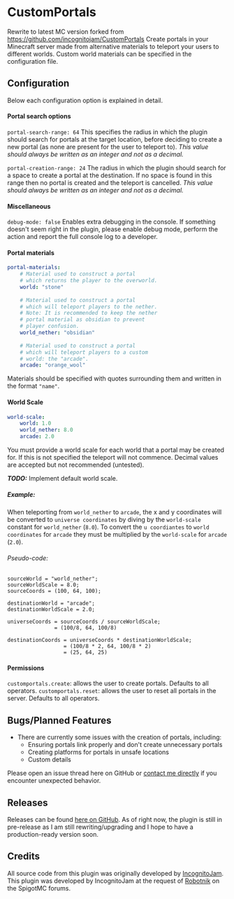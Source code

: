# CustomPortals
Rewrite to latest MC version forked from https://github.com/incognitojam/CustomPortals
Create portals in your Minecraft server made from alternative materials to teleport your users to different worlds. Custom world materials can be specified in the configuration file.

## Configuration
Below each configuration option is explained in detail.

#### Portal search options
`portal-search-range: 64` This specifies the radius in which the plugin should search for portals at the target location, before deciding to create a new portal (as none are present for the user to teleport to). *This value should always be written as an integer and not as a decimal.*

`portal-creation-range: 24` The radius in which the plugin should search for a space to create a portal at the destination. If no space is found in this range then no portal is created and the teleport is cancelled. *This value should always be written as an integer and not as a decimal.*

#### Miscellaneous
`debug-mode: false` Enables extra debugging in the console. If something doesn't seem right in the plugin, please enable debug mode, perform the action and report the full console log to a developer.

#### Portal materials

```yaml
portal-materials:
    # Material used to construct a portal 
    # which returns the player to the overworld.
    world: "stone"
    
    # Material used to construct a portal
    # which will teleport players to the nether.
    # Note: It is recommended to keep the nether
    # portal material as obsidian to prevent
    # player confusion.
    world_nether: "obsidian"
    
    # Material used to construct a portal
    # which will teleport players to a custom
    # world: the "arcade".
    arcade: "orange_wool"
```

Materials should be specified with quotes surrounding them and written in the format `"name"`.

#### World Scale
```yaml
world-scale:
    world: 1.0
    world_nether: 8.0
    arcade: 2.0
```

You must provide a world scale for each world that a portal may be created for. If this is not specified the teleport will not commence. Decimal values are accepted but not recommended (untested).

***TODO:*** Implement default world scale.

##### Example:
When teleporting from `world_nether` to `arcade`, the x and y coordinates will be converted to `universe coordinates` by diving by the `world-scale` constant for `world_nether` (`8.0`). To convert the `u coordiantes` to `world coordinates` for `arcade` they must be multiplied by the `world-scale` for `arcade` (`2.0`).

###### Pseudo-code:
```
sourceWorld = "world_nether";
sourceWorldScale = 8.0;
sourceCoords = (100, 64, 100);

destinationWorld = "arcade";
destinationWorldScale = 2.0;

universeCoords = sourceCoords / sourceWorldScale;
               = (100/8, 64, 100/8)

destinationCoords = universeCoords * destinationWorldScale;
                  = (100/8 * 2, 64, 100/8 * 2)
                  = (25, 64, 25)
```
#### Permissions
`customportals.create`: allows the user to create portals. Defaults to all operators.
`customportals.reset`: allows the user to reset all portals in the server. Defaults to all operators.

## Bugs/Planned Features
* There are currently some issues with the creation of portals, including:
    * Ensuring portals link properly and don't create unnecessary portals
    * Creating platforms for portals in unsafe locations
    * Custom details

Please open an issue thread here on GitHub or [contact me directly](mailto:jacob5257.dev@gmail.com) if you encounter unexpected behavior.

## Releases
Releases can be found [here on GitHub](https://github.com/jacob52571/CustomPortals/releases).
As of right now, the plugin is still in pre-release as I am still rewriting/upgrading and I hope to have a production-ready version soon.

## Credits
All source code from this plugin was originally developed by [IncognitoJam](https://github.com/incognitojam/CustomPortals).
This plugin was developed by IncognitoJam at the request of [Robotnik](https://www.spigotmc.org/members/robotnik.9977/) on the SpigotMC forums.

